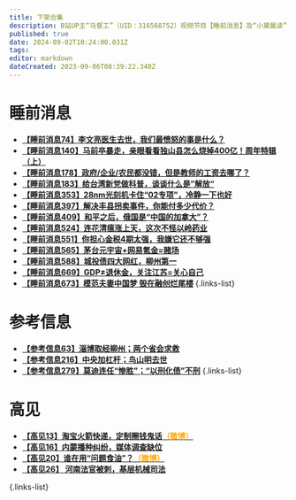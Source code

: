 ```yaml
---
title: 下架合集
description: B站UP主“马督工”（UID：316568752）视频节目【睡前消息】及“小黛晨读”（UID：1556651916）视频节目【参考信息】下架视频（文稿）汇总
published: true
date: 2024-09-02T10:24:00.031Z
tags: 
editor: markdown
dateCreated: 2023-09-06T08:39:22.340Z
---
```


# 睡前消息

- [**【睡前消息74】李文亮医生去世，我们最愤怒的事是什么？**](main/1-100/74.md)
- [**【睡前消息140】马前卒暴走，亲眼看看独山县怎么烧掉400亿！周年特辑（上）**](main/101-200/140.md)
- [**【睡前消息178】政府/企业/农民都没错，但是教师的工资去哪了？**](main/101-200/178.md)
- [**【睡前消息183】给台湾新党做科普，谈谈什么是”解放“**](main/101-200/183.md)
- [**【睡前消息353】28nm光刻机卡住“02专项”，冷静一下也好**](main/301-400/353.md)
- [**【睡前消息397】解决丰县拐卖事件，你能付多少代价？**](main/301-400/397.md)
- [**【睡前消息409】和平之后，俄国是“中国的加拿大”？**](main/401-500/409.md)
- [**【睡前消息524】连花清瘟涨上天，这次不怪以岭药业**](main/501-600/524.md)
- [**【睡前消息551】你担心金税4期太强，我嫌它还不够强**](main/501-600/551.md)
- [**【睡前消息565】茅台元宇宙+网易氪金=赌场**](main/501-600/565.md)
- [**【睡前消息588】城投债四大网红，柳州第一**](main/501-600/588.md)
- [**【睡前消息669】GDP≠退休金，关注江苏=关心自己**](main/601-700/669.md)
- [**【睡前消息673】模范夫妻中国梦 毁在融创烂尾楼**](main/601-700/673.md)
{.links-list}

# 参考信息
- [**【参考信息63】淄博取经柳州；两个省会求救**](/reference/1-100/63)
- [**【参考信息216】中央加杠杆；鸟山明去世**](/reference/201-300/216)
- [**【参考信息279】莫迪连任“惨胜”；“以刑化债”不刑**](/reference/201-300/279)
{.links-list}

# 高见

- [**【高见13】淘宝火箭快递，定制圈钱鬼话<font color="orange">（微博）</font>**](./opinion/13.md)
- [**【高见16】内蒙播种纠纷，媒体调查缺位**](./opinion/16.md)
- [**【高见20】谁在用“问题食油”？<font color="orange">（微博）</font>**](./opinion/20.md)
- [**【高见26】 河南法官被刺，基层机械司法**](./opinion/26.md)

{.links-list}
